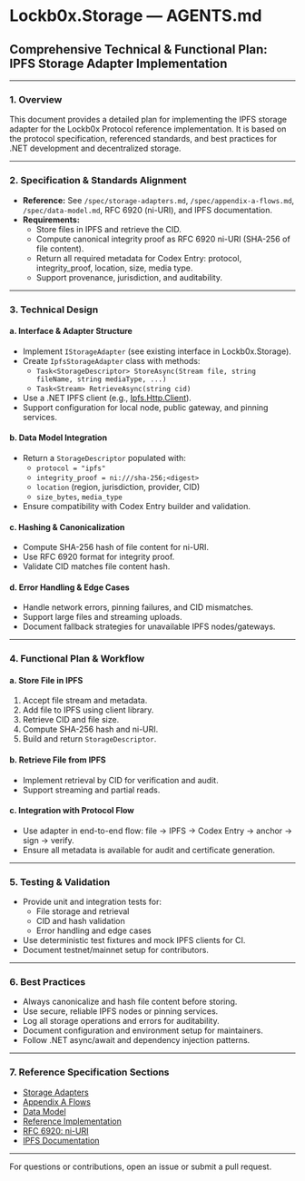 # Lockb0x.Storage — AGENTS.md

## Comprehensive Technical & Functional Plan: IPFS Storage Adapter Implementation

---

### 1. Overview

This document provides a detailed plan for implementing the IPFS storage adapter for the Lockb0x Protocol reference implementation. It is based on the protocol specification, referenced standards, and best practices for .NET development and decentralized storage.

---

### 2. Specification & Standards Alignment

- **Reference:** See `/spec/storage-adapters.md`, `/spec/appendix-a-flows.md`, `/spec/data-model.md`, RFC 6920 (ni-URI), and IPFS documentation.
- **Requirements:**
  - Store files in IPFS and retrieve the CID.
  - Compute canonical integrity proof as RFC 6920 ni-URI (SHA-256 of file content).
  - Return all required metadata for Codex Entry: protocol, integrity_proof, location, size, media type.
  - Support provenance, jurisdiction, and auditability.

---

### 3. Technical Design

#### a. Interface & Adapter Structure

- Implement `IStorageAdapter` (see existing interface in Lockb0x.Storage).
- Create `IpfsStorageAdapter` class with methods:
  - `Task<StorageDescriptor> StoreAsync(Stream file, string fileName, string mediaType, ...)`
  - `Task<Stream> RetrieveAsync(string cid)`
- Use a .NET IPFS client (e.g., [Ipfs.Http.Client](https://github.com/richardschneider/net-ipfs-http-client)).
- Support configuration for local node, public gateway, and pinning services.

#### b. Data Model Integration

- Return a `StorageDescriptor` populated with:
  - `protocol = "ipfs"`
  - `integrity_proof = ni:///sha-256;<digest>`
  - `location` (region, jurisdiction, provider, CID)
  - `size_bytes`, `media_type`
- Ensure compatibility with Codex Entry builder and validation.

#### c. Hashing & Canonicalization

- Compute SHA-256 hash of file content for ni-URI.
- Use RFC 6920 format for integrity proof.
- Validate CID matches file content hash.

#### d. Error Handling & Edge Cases

- Handle network errors, pinning failures, and CID mismatches.
- Support large files and streaming uploads.
- Document fallback strategies for unavailable IPFS nodes/gateways.

---

### 4. Functional Plan & Workflow

#### a. Store File in IPFS

1. Accept file stream and metadata.
2. Add file to IPFS using client library.
3. Retrieve CID and file size.
4. Compute SHA-256 hash and ni-URI.
5. Build and return `StorageDescriptor`.

#### b. Retrieve File from IPFS

- Implement retrieval by CID for verification and audit.
- Support streaming and partial reads.

#### c. Integration with Protocol Flow

- Use adapter in end-to-end flow: file → IPFS → Codex Entry → anchor → sign → verify.
- Ensure all metadata is available for audit and certificate generation.

---

### 5. Testing & Validation

- Provide unit and integration tests for:
  - File storage and retrieval
  - CID and hash validation
  - Error handling and edge cases
- Use deterministic test fixtures and mock IPFS clients for CI.
- Document testnet/mainnet setup for contributors.

---

### 6. Best Practices

- Always canonicalize and hash file content before storing.
- Use secure, reliable IPFS nodes or pinning services.
- Log all storage operations and errors for auditability.
- Document configuration and environment setup for maintainers.
- Follow .NET async/await and dependency injection patterns.

---

### 7. Reference Specification Sections

- [Storage Adapters](../../spec/storage-adapters.md)
- [Appendix A Flows](../../spec/appendix-a-flows.md)
- [Data Model](../../spec/data-model.md)
- [Reference Implementation](../../spec/reference-implementation.md)
- [RFC 6920: ni-URI](https://datatracker.ietf.org/doc/html/rfc6920)
- [IPFS Documentation](https://docs.ipfs.tech/)

---

For questions or contributions, open an issue or submit a pull request.
